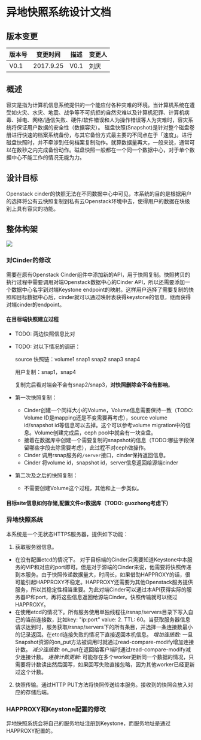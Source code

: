 # 异地快照系统设计文档

## 版本变更

| 版本号        | 变更时间       | 描述          | 变更人    |
| ------------ | ------------- | ------------ |----------|
| V0.1         | 2017.9.25     | V0.1        | 刘庆      |

## 概述

容灾是指为计算机信息系统提供的一个能应付各种灾难的环境。当计算机系统在遭受如火灾、水灾、地震、战争等不可抗拒的自然灾难以及计算机犯罪、计算机病毒、掉电、网络/通信失败、硬件/软件错误和人为操作错误等人为灾难时，容灾系统将保证用户数据的安全性（数据容灾）。
磁盘快照(Snapshot)是针对整个磁盘卷册进行快速的档案系统备份，与其它备份方式最主要的不同点在于「速度」。进行磁盘快照时，并不牵涉到任何档案复制动作。就算数据量再大，一般来说，通常可以在数秒之内完成备份动作。磁盘快照一般都在一个同一个数据中心，对于单个数据中心不能工作的情况无能为力。


## 设计目标

Openstack cinder的快照无法在不同数据中心中可见，本系统的目的是根据用户的选择将公有云快照复制到私有云Openstack环境中去，使得用户的数据在块级别上具有容灾的功能。

## 整体构架
![](/statics/arch.png)

### 对Cinder的修改
需要在原有Openstack Cinder组件中添加新的API，用于快照复制。快照拷贝的执行过程中需要调用对端Openstack数据中心的Cinder API，所以还需要添加一个数据中心名字到对端Keystone endpoint的映射。这样用户选择了需要复制的快照和目标数据中心后，cinder就可以通过映射表获得keystone的信息，继而获得对端cinder的endpoint。

#### 在目标端快照建立过程
* TODO: 两边快照信息比对
* TODO: 对以下情况的调研：

  source 快照链：volume1 snap1 snap2 snap3 snap4

  用户复制：snap1，snap4

  复制完后看对端会不会有snap2/snap3，**对快照删除会不会有影响**。
* 第一次快照复制：
  * Cinder创建一个同样大小的Volume，Volume信息需要保持一致（TODO: Volume ID是mapping还是不变需要再考虑），source volume id/snapshot id等信息可以去掉。这个可以参考volume migration中的信息。Volume创建完成后，ceph pool中就会有一块空盘。
  * 接着在数据库中创建一个需要复制的snapshot的信息（TODO:哪些字段保留哪些字段去除需要考虑），此过程不对ceph做操作。
  * Cinder 调用rsnap服务的`/server`接口，cinder保持返回信息。
  * Cinder 将volume id，snapshot id，server信息返回给源端cinder
* 第二次及之后的快照复制：
  * 不需要创建Volume这个过程，其他和上一步类似。

#### 目标site信息如何存储,配置文件or数据库（TODO: guozhong考虑下）

### 异地快照系统
本系统是一个无状态HTTPS服务器，提供如下功能：
1. 获取服务器信息。
  * 在没有配置etcd的情况下。 对于目标端的Cinder只需要知道Keystone中本服务的VIP和对应的port即可。但是对于源端的Cinder来说，他需要将快照传递到本服务。由于快照传递数据量大，时间长，如果借助HAPPROXY的话，很可能引起HAPPROXY不稳定。HAPPROXY还需要为其他Openstack服务提供服务，所以其稳定性相当重要。为此对端Cinder可以通过本API获得实际的服务器IP和port，再将这些信息返回给源端Cinder。快照传输就可以绕过HAPPROXY。
  * 在使用etcd的情况下。所有服务使用单独线程往/rsnap/servers目录下写入自己的当前连接数，比如key: "ip:port" value: 2. TTL: 60。当获取服务器信息请求达到时，服务获取/rsnap/servers下的所有条目，并选择一条连接数最小的记录返回。在etcd连接失败的情况下直接返回本机信息。
    *增加连接数:* 一旦Snapshot资源的on_put方法被调用时就通过read-compare-modify增加连接计数。
    *减少连接数:* on_put在返回给客户端时通过read-compare-modify减少连接计数。
    *连接计数更新:* 可能存在多个worker更新同一个数据的情况，只需要将计数读出然后回写，如果回写失败直接忽略，因为其他worker已经更新过这个计数。

2. 快照传输。通过HTTP PUT方法将快照传送给本服务。接收到的快照会放入对应的存储后端。

### HAPPROXY和Keystone配置的修改
异地快照系统会将自己的服务地址注册到Keystone，而服务地址是通过HAPPROXY配置的。
